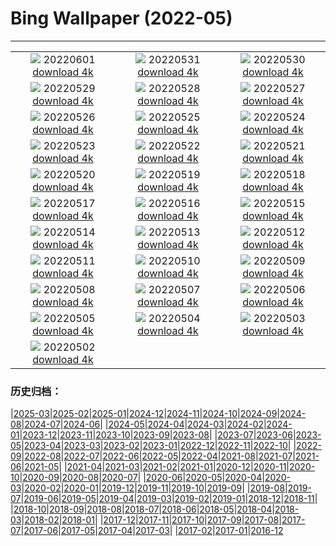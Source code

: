 # Bing Wallpaper (2022-05)
**************
| | | |
| :----: | :----: | :----: |
| ![](https://www.bing.com/th?id=OHR.MarovoLagoon_DE-DE3544269489_1920x1080.jpg) 20220601 [download 4k](https://www.bing.com/th?id=OHR.MarovoLagoon_DE-DE3544269489_UHD.jpg) | ![](https://www.bing.com/th?id=OHR.ParrotDay_DE-DE3367502828_1920x1080.jpg) 20220531 [download 4k](https://www.bing.com/th?id=OHR.ParrotDay_DE-DE3367502828_UHD.jpg) | ![](https://www.bing.com/th?id=OHR.LechfallFuessen_DE-DE2958722430_1920x1080.jpg) 20220530 [download 4k](https://www.bing.com/th?id=OHR.LechfallFuessen_DE-DE2958722430_UHD.jpg) |
| ![](https://www.bing.com/th?id=OHR.MountFryatt_DE-DE2752795580_1920x1080.jpg) 20220529 [download 4k](https://www.bing.com/th?id=OHR.MountFryatt_DE-DE2752795580_UHD.jpg) | ![](https://www.bing.com/th?id=OHR.PurnululuNP_DE-DE2545119523_1920x1080.jpg) 20220528 [download 4k](https://www.bing.com/th?id=OHR.PurnululuNP_DE-DE2545119523_UHD.jpg) | ![](https://www.bing.com/th?id=OHR.MarinHeadlands_DE-DE2403924056_1920x1080.jpg) 20220527 [download 4k](https://www.bing.com/th?id=OHR.MarinHeadlands_DE-DE2403924056_UHD.jpg) |
| ![](https://www.bing.com/th?id=OHR.OrangerieSchwerin_DE-DE2078115256_1920x1080.jpg) 20220526 [download 4k](https://www.bing.com/th?id=OHR.OrangerieSchwerin_DE-DE2078115256_UHD.jpg) | ![](https://www.bing.com/th?id=OHR.Alhambra_DE-DE1588237255_1920x1080.jpg) 20220525 [download 4k](https://www.bing.com/th?id=OHR.Alhambra_DE-DE1588237255_UHD.jpg) | ![](https://www.bing.com/th?id=OHR.KornatiNP_DE-DE1377322932_1920x1080.jpg) 20220524 [download 4k](https://www.bing.com/th?id=OHR.KornatiNP_DE-DE1377322932_UHD.jpg) |
| ![](https://www.bing.com/th?id=OHR.RedBellied_DE-DE1213803488_1920x1080.jpg) 20220523 [download 4k](https://www.bing.com/th?id=OHR.RedBellied_DE-DE1213803488_UHD.jpg) | ![](https://www.bing.com/th?id=OHR.ZebraEgret_DE-DE1042895176_1920x1080.jpg) 20220522 [download 4k](https://www.bing.com/th?id=OHR.ZebraEgret_DE-DE1042895176_UHD.jpg) | ![](https://www.bing.com/th?id=OHR.AlbionFalls_DE-DE0780537459_1920x1080.jpg) 20220521 [download 4k](https://www.bing.com/th?id=OHR.AlbionFalls_DE-DE0780537459_UHD.jpg) |
| ![](https://www.bing.com/th?id=OHR.ApisMellifera_DE-DE0445205950_1920x1080.jpg) 20220520 [download 4k](https://www.bing.com/th?id=OHR.ApisMellifera_DE-DE0445205950_UHD.jpg) | ![](https://www.bing.com/th?id=OHR.PawneeOwls_DE-DE5044551905_1920x1080.jpg) 20220519 [download 4k](https://www.bing.com/th?id=OHR.PawneeOwls_DE-DE5044551905_UHD.jpg) | ![](https://www.bing.com/th?id=OHR.VanBlooms_DE-DE4842855385_1920x1080.jpg) 20220518 [download 4k](https://www.bing.com/th?id=OHR.VanBlooms_DE-DE4842855385_UHD.jpg) |
| ![](https://www.bing.com/th?id=OHR.SaltPondsMaras_DE-DE4646706943_1920x1080.jpg) 20220517 [download 4k](https://www.bing.com/th?id=OHR.SaltPondsMaras_DE-DE4646706943_UHD.jpg) | ![](https://www.bing.com/th?id=OHR.DuesseldorfOberkassel_DE-DE4515756656_1920x1080.jpg) 20220516 [download 4k](https://www.bing.com/th?id=OHR.DuesseldorfOberkassel_DE-DE4515756656_UHD.jpg) | ![](https://www.bing.com/th?id=OHR.BerninaBloodMoon_DE-DE4131118559_1920x1080.jpg) 20220515 [download 4k](https://www.bing.com/th?id=OHR.BerninaBloodMoon_DE-DE4131118559_UHD.jpg) |
| ![](https://www.bing.com/th?id=OHR.WindmillDay_DE-DE4138742437_1920x1080.jpg) 20220514 [download 4k](https://www.bing.com/th?id=OHR.WindmillDay_DE-DE4138742437_UHD.jpg) | ![](https://www.bing.com/th?id=OHR.MaasaiGiraffe_DE-DE3857530393_1920x1080.jpg) 20220513 [download 4k](https://www.bing.com/th?id=OHR.MaasaiGiraffe_DE-DE3857530393_UHD.jpg) | ![](https://www.bing.com/th?id=OHR.OiaVillage_DE-DE3659729921_1920x1080.jpg) 20220512 [download 4k](https://www.bing.com/th?id=OHR.OiaVillage_DE-DE3659729921_UHD.jpg) |
| ![](https://www.bing.com/th?id=OHR.GiffordPinchot_DE-DE3574487425_1920x1080.jpg) 20220511 [download 4k](https://www.bing.com/th?id=OHR.GiffordPinchot_DE-DE3574487425_UHD.jpg) | ![](https://www.bing.com/th?id=OHR.SchlossGluecksburg_DE-DE2789078986_1920x1080.jpg) 20220510 [download 4k](https://www.bing.com/th?id=OHR.SchlossGluecksburg_DE-DE2789078986_UHD.jpg) | ![](https://www.bing.com/th?id=OHR.GoremeNationalPark_DE-DE2607260675_1920x1080.jpg) 20220509 [download 4k](https://www.bing.com/th?id=OHR.GoremeNationalPark_DE-DE2607260675_UHD.jpg) |
| ![](https://www.bing.com/th?id=OHR.MomJoey_DE-DE2451456931_1920x1080.jpg) 20220508 [download 4k](https://www.bing.com/th?id=OHR.MomJoey_DE-DE2451456931_UHD.jpg) | ![](https://www.bing.com/th?id=OHR.GlassBridge_DE-DE2318675548_1920x1080.jpg) 20220507 [download 4k](https://www.bing.com/th?id=OHR.GlassBridge_DE-DE2318675548_UHD.jpg) | ![](https://www.bing.com/th?id=OHR.HertfordshireBluebells_DE-DE2011706063_1920x1080.jpg) 20220506 [download 4k](https://www.bing.com/th?id=OHR.HertfordshireBluebells_DE-DE2011706063_UHD.jpg) |
| ![](https://www.bing.com/th?id=OHR.JaliscoAgave_DE-DE6770573516_1920x1080.jpg) 20220505 [download 4k](https://www.bing.com/th?id=OHR.JaliscoAgave_DE-DE6770573516_UHD.jpg) | ![](https://www.bing.com/th?id=OHR.WadiRum_DE-DE6640798989_1920x1080.jpg) 20220504 [download 4k](https://www.bing.com/th?id=OHR.WadiRum_DE-DE6640798989_UHD.jpg) | ![](https://www.bing.com/th?id=OHR.DuckHen_DE-DE6504910177_1920x1080.jpg) 20220503 [download 4k](https://www.bing.com/th?id=OHR.DuckHen_DE-DE6504910177_UHD.jpg) |
| ![](https://www.bing.com/th?id=OHR.TravertineTurkey_DE-DE6360049344_1920x1080.jpg) 20220502 [download 4k](https://www.bing.com/th?id=OHR.TravertineTurkey_DE-DE6360049344_UHD.jpg) |  |  |

### 历史归档：

|[2025-03](/2025-03/2025-03.md)|[2025-02](/2025-02/2025-02.md)|[2025-01](/2025-01/2025-01.md)|[2024-12](/2024-12/2024-12.md)|[2024-11](/2024-11/2024-11.md)|[2024-10](/2024-10/2024-10.md)|[2024-09](/2024-09/2024-09.md)|[2024-08](/2024-08/2024-08.md)|[2024-07](/2024-07/2024-07.md)|[2024-06](/2024-06/2024-06.md)|
|[2024-05](/2024-05/2024-05.md)|[2024-04](/2024-04/2024-04.md)|[2024-03](/2024-03/2024-03.md)|[2024-02](/2024-02/2024-02.md)|[2024-01](/2024-01/2024-01.md)|[2023-12](/2023-12/2023-12.md)|[2023-11](/2023-11/2023-11.md)|[2023-10](/2023-10/2023-10.md)|[2023-09](/2023-09/2023-09.md)|[2023-08](/2023-08/2023-08.md)|
|[2023-07](/2023-07/2023-07.md)|[2023-06](/2023-06/2023-06.md)|[2023-05](/2023-05/2023-05.md)|[2023-04](/2023-04/2023-04.md)|[2023-03](/2023-03/2023-03.md)|[2023-02](/2023-02/2023-02.md)|[2023-01](/2023-01/2023-01.md)|[2022-12](/2022-12/2022-12.md)|[2022-11](/2022-11/2022-11.md)|[2022-10](/2022-10/2022-10.md)|
|[2022-09](/2022-09/2022-09.md)|[2022-08](/2022-08/2022-08.md)|[2022-07](/2022-07/2022-07.md)|[2022-06](/2022-06/2022-06.md)|[2022-05](/2022-05/2022-05.md)|[2022-04](/2022-04/2022-04.md)|[2021-08](/2021-08/2021-08.md)|[2021-07](/2021-07/2021-07.md)|[2021-06](/2021-06/2021-06.md)|[2021-05](/2021-05/2021-05.md)|
|[2021-04](/2021-04/2021-04.md)|[2021-03](/2021-03/2021-03.md)|[2021-02](/2021-02/2021-02.md)|[2021-01](/2021-01/2021-01.md)|[2020-12](/2020-12/2020-12.md)|[2020-11](/2020-11/2020-11.md)|[2020-10](/2020-10/2020-10.md)|[2020-09](/2020-09/2020-09.md)|[2020-08](/2020-08/2020-08.md)|[2020-07](/2020-07/2020-07.md)|
|[2020-06](/2020-06/2020-06.md)|[2020-05](/2020-05/2020-05.md)|[2020-04](/2020-04/2020-04.md)|[2020-03](/2020-03/2020-03.md)|[2020-02](/2020-02/2020-02.md)|[2020-01](/2020-01/2020-01.md)|[2019-12](/2019-12/2019-12.md)|[2019-11](/2019-11/2019-11.md)|[2019-10](/2019-10/2019-10.md)|[2019-09](/2019-09/2019-09.md)|
|[2019-08](/2019-08/2019-08.md)|[2019-07](/2019-07/2019-07.md)|[2019-06](/2019-06/2019-06.md)|[2019-05](/2019-05/2019-05.md)|[2019-04](/2019-04/2019-04.md)|[2019-03](/2019-03/2019-03.md)|[2019-02](/2019-02/2019-02.md)|[2019-01](/2019-01/2019-01.md)|[2018-12](/2018-12/2018-12.md)|[2018-11](/2018-11/2018-11.md)|
|[2018-10](/2018-10/2018-10.md)|[2018-09](/2018-09/2018-09.md)|[2018-08](/2018-08/2018-08.md)|[2018-07](/2018-07/2018-07.md)|[2018-06](/2018-06/2018-06.md)|[2018-05](/2018-05/2018-05.md)|[2018-04](/2018-04/2018-04.md)|[2018-03](/2018-03/2018-03.md)|[2018-02](/2018-02/2018-02.md)|[2018-01](/2018-01/2018-01.md)|
|[2017-12](/2017-12/2017-12.md)|[2017-11](/2017-11/2017-11.md)|[2017-10](/2017-10/2017-10.md)|[2017-09](/2017-09/2017-09.md)|[2017-08](/2017-08/2017-08.md)|[2017-07](/2017-07/2017-07.md)|[2017-06](/2017-06/2017-06.md)|[2017-05](/2017-05/2017-05.md)|[2017-04](/2017-04/2017-04.md)|[2017-03](/2017-03/2017-03.md)|
|[2017-02](/2017-02/2017-02.md)|[2017-01](/2017-01/2017-01.md)|[2016-12](/2016-12/2016-12.md)